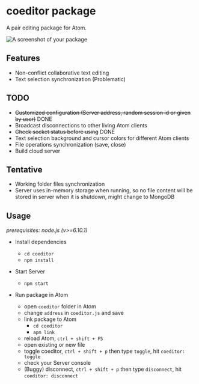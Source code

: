 # coeditor package

A pair editing package for Atom.

![A screenshot of your package](https://f.cloud.github.com/assets/69169/2290250/c35d867a-a017-11e3-86be-cd7c5bf3ff9b.gif)

## Features
+ Non-conflict collaborative text editing
+ Text selection synchronization (Problematic)

## TODO
+ ~~Customized configuration (Server address, random session id or given by user)~~ DONE
+ Broadcast disconnections to other living Atom clients
+ ~~Check socket status before using~~ DONE
+ Text selection background and cursor colors for different Atom clients
+ File operations synchronization (save, close)
+ Build cloud server

## Tentative
+ Working folder files synchronization
+ Server uses in-memory storage when running, so no file content will be stored in server when it is shutdown, might change to MongoDB

## Usage
_prerequisites: node.js (v>=6.10.1)_

+ Install dependencies
  - `cd coeditor`
  - `npm install`

+ Start Server
  - `npm start`

+ Run package in Atom
  - open `coeditor` folder in Atom
  - change `address` in `coeditor.js` and save
  - link package to Atom
    - `cd coeditor`
    - `apm link`
  - reload Atom, `ctrl + shift + F5`
  - open existing or new file
  - toggle coeditor, `ctrl + shift + p` then type `toggle`, hit `coeditor: toggle`
  - check your Server console
  - (Buggy) disconnect, `ctrl + shift + p` then type `disconnect`, hit `coeditor: disconnect`
